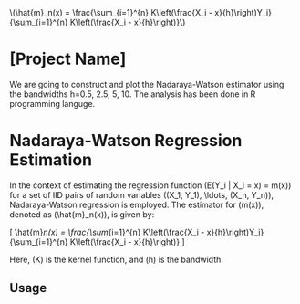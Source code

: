 <!DOCTYPE html>
<html lang="en">
<head>
  <meta charset="UTF-8">
  <meta name="viewport" content="width=device-width, initial-scale=1.0">
  <title>Math Equations</title>
  <script src="https://polyfill.io/v3/polyfill.min.js?features=es6"></script>
  <script id="MathJax-script" async src="https://cdn.jsdelivr.net/npm/mathjax@3/es5/tex-mml-chtml.js"></script>
</head>
<body>
  
  <!-- Your LaTeX math equations here -->
  <div>
    \(\hat{m}_n(x) = \frac{\sum_{i=1}^{n} K\left(\frac{X_i - x}{h}\right)Y_i}{\sum_{i=1}^{n} K\left(\frac{X_i - x}{h}\right)}\)
  </div>

</body>
</html>

# [Project Name]
We are going to construct and
plot the Nadaraya-Watson estimator using the bandwidths h=0.5, 2.5, 5, 10. The analysis has been done in R programming languge. 

# Nadaraya-Watson Regression Estimation

In the context of estimating the regression function \(E(Y_i | X_i = x) = m(x)\) for a set of IID pairs of random variables \((X_1, Y_1), \ldots, (X_n, Y_n)\), Nadaraya-Watson regression is employed. The estimator for \(m(x)\), denoted as \(\hat{m}_n(x)\), is given by:

\[
\hat{m}_n(x) = \frac{\sum_{i=1}^{n} K\left(\frac{X_i - x}{h}\right)Y_i}{\sum_{i=1}^{n} K\left(\frac{X_i - x}{h}\right)}
\]

Here, \(K\) is the kernel function, and \(h\) is the bandwidth.



## Usage

[//]: # (Provide examples or instructions on how to use your project. This could include code snippets, screenshots, or even a link to a live demo.)

